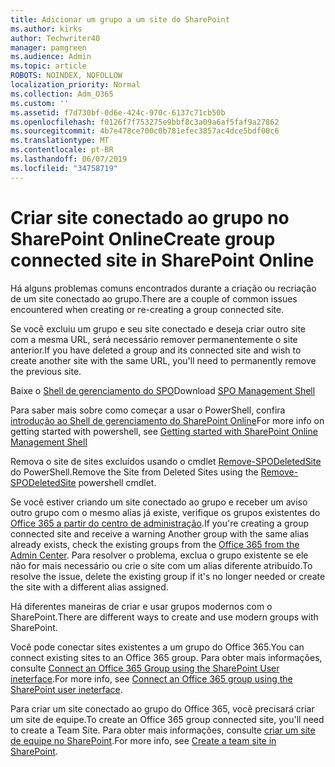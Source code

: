 ```yaml
---
title: Adicionar um grupo a um site do SharePoint
ms.author: kirks
author: Techwriter40
manager: pamgreen
ms.audience: Admin
ms.topic: article
ROBOTS: NOINDEX, NOFOLLOW
localization_priority: Normal
ms.collection: Adm_O365
ms.custom: ''
ms.assetid: f7d730bf-0d6e-424c-970c-6137c71cb50b
ms.openlocfilehash: f0126f7f753275e9bbf8c3a09a6af5faf9a27862
ms.sourcegitcommit: 4b7e478ce700c0b781efec3857ac4dce5bdf00c6
ms.translationtype: MT
ms.contentlocale: pt-BR
ms.lasthandoff: 06/07/2019
ms.locfileid: "34758719"
---
```

# <a name="create-group-connected-site-in-sharepoint-online"></a><span data-ttu-id="2afa8-102">Criar site conectado ao grupo no SharePoint Online</span><span class="sxs-lookup"><span data-stu-id="2afa8-102">Create group connected site in SharePoint Online</span></span>

<span data-ttu-id="2afa8-103">Há alguns problemas comuns encontrados durante a criação ou recriação de um site conectado ao grupo.</span><span class="sxs-lookup"><span data-stu-id="2afa8-103">There are a couple of common issues encountered when creating or re-creating a group connected site.</span></span>

 <span data-ttu-id="2afa8-104">Se você excluiu um grupo e seu site conectado e deseja criar outro site com a mesma URL, será necessário remover permanentemente o site anterior.</span><span class="sxs-lookup"><span data-stu-id="2afa8-104">If you have deleted a group and its connected site and wish to create another site with the same URL, you'll need to permanently remove the previous site.</span></span>

<span data-ttu-id="2afa8-105">Baixe o [Shell de gerenciamento do SPO](https://support.office.com/article/introduction-to-the-sharepoint-online-management-shell-c16941c3-19b4-4710-8056-34c034493429)</span><span class="sxs-lookup"><span data-stu-id="2afa8-105">Download [SPO Management Shell](https://support.office.com/article/introduction-to-the-sharepoint-online-management-shell-c16941c3-19b4-4710-8056-34c034493429)</span></span>

 <span data-ttu-id="2afa8-106">Para saber mais sobre como começar a usar o PowerShell, confira [introdução ao Shell de gerenciamento do SharePoint Online](https://docs.microsoft.com/powershell/module/sharepoint-online/remove-sposite?view=sharepoint-ps)</span><span class="sxs-lookup"><span data-stu-id="2afa8-106">For more info on getting started with powershell, see [Getting started with SharePoint Online Management Shell](https://docs.microsoft.com/powershell/module/sharepoint-online/remove-sposite?view=sharepoint-ps)</span></span>

<span data-ttu-id="2afa8-107">Remova o site de sites excluídos usando o cmdlet [Remove-SPODeletedSite](https://docs.microsoft.com/powershell/module/sharepoint-online/remove-sposite?view=sharepoint-ps) do PowerShell.</span><span class="sxs-lookup"><span data-stu-id="2afa8-107">Remove the Site from Deleted Sites using the [Remove-SPODeletedSite](https://docs.microsoft.com/powershell/module/sharepoint-online/remove-sposite?view=sharepoint-ps) powershell cmdlet.</span></span>

<span data-ttu-id="2afa8-108">Se você estiver criando um site conectado ao grupo e receber um aviso outro grupo com o mesmo alias já existe, verifique os grupos existentes do [Office 365 a partir do centro de administração](https://admin.microsoft.com/Adminportal/Home?source=applauncher#/groups).</span><span class="sxs-lookup"><span data-stu-id="2afa8-108">If you're creating a group connected site and receive a warning Another group with the same alias already exists, check the existing groups from the [Office 365 from the Admin Center](https://admin.microsoft.com/Adminportal/Home?source=applauncher#/groups).</span></span> <span data-ttu-id="2afa8-109">Para resolver o problema, exclua o grupo existente se ele não for mais necessário ou crie o site com um alias diferente atribuído.</span><span class="sxs-lookup"><span data-stu-id="2afa8-109">To resolve the issue, delete the existing group if it's no longer needed or create the site with a different alias assigned.</span></span>

<span data-ttu-id="2afa8-110">Há diferentes maneiras de criar e usar grupos modernos com o SharePoint.</span><span class="sxs-lookup"><span data-stu-id="2afa8-110">There are different ways to create and use modern groups with SharePoint.</span></span>

<span data-ttu-id="2afa8-111">Você pode conectar sites existentes a um grupo do Office 365.</span><span class="sxs-lookup"><span data-stu-id="2afa8-111">You can connect existing sites to an Office 365 group.</span></span> <span data-ttu-id="2afa8-112">Para obter mais informações, consulte [Connect an Office 365 Group using the SharePoint User ineterface](https://docs.microsoft.com/sharepoint/dev/transform/modernize-connect-to-office365-group#connect-an-office-365-group-using-the-sharepoint-user-interface).</span><span class="sxs-lookup"><span data-stu-id="2afa8-112">For more info, see [Connect an Office 365 group using the SharePoint user ineterface](https://docs.microsoft.com/sharepoint/dev/transform/modernize-connect-to-office365-group#connect-an-office-365-group-using-the-sharepoint-user-interface).</span></span>

<span data-ttu-id="2afa8-113">Para criar um site conectado ao grupo do Office 365, você precisará criar um site de equipe.</span><span class="sxs-lookup"><span data-stu-id="2afa8-113">To create an Office 365 group connected site, you'll need to create a Team Site.</span></span> <span data-ttu-id="2afa8-114">Para obter mais informações, consulte [criar um site de equipe no SharePoint](https://support.office.com/article/create-a-team-site-in-sharepoint-ef10c1e7-15f3-42a3-98aa-b5972711777d).</span><span class="sxs-lookup"><span data-stu-id="2afa8-114">For more info, see [Create a team site in SharePoint](https://support.office.com/article/create-a-team-site-in-sharepoint-ef10c1e7-15f3-42a3-98aa-b5972711777d).</span></span>

